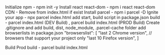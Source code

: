 Initialize npm - npm init -y
Install react react-dom - npm i react react-dom
CDN - Remove from index.html if exist
Install parcel - npm i parcel -D
Ignite your app - npx parcel index.html
add start, build script in package.json
build - parcel index.html (DEV Build) , parcel build index.html (PROD Build)
Create .gitignore and add build, dist, node_module, .parcel-cache folder
add browserlists in package.json
"browserslist": [
    "last 2 Chrome version",  // browsers that support your project only
    "last 10 Firefox version",
]

Build Prod build - parcel build index.html
